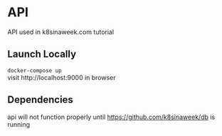 # API

API used in k8sinaweek.com tutorial

## Launch Locally

`docker-compose up`  
visit http://localhost:9000 in browser  

## Dependencies

api will not function properly until https://github.com/k8sinaweek/db is running
